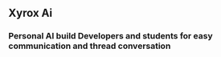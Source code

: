 ## Xyrox Ai

### Personal AI build Developers and students for easy communication and thread conversation
